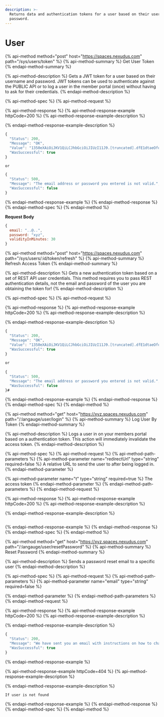 ```yaml
---
description: >-
  Returns data and authentication tokens for a user based on their username and
  password.
---
```


# User

{% api-method method="post" host="https://spaces.nexudus.com" path="/sys/users/token" %}
{% api-method-summary %}
Get User Token
{% endapi-method-summary %}

{% api-method-description %}
Gets a JWT token for a user based on their username and password. JWT tokens can be used to authenticate against the PUBLIC API or to log a user in the member portal \(once\) without having to ask for their credentials.
{% endapi-method-description %}

{% api-method-spec %}
{% api-method-request %}

{% api-method-response %}
{% api-method-response-example httpCode=200 %}
{% api-method-response-example-description %}

{% endapi-method-response-example-description %}

```javascript
{
  "Status": 200,
  "Message": "OK",
  "Value": "1350eXAiOiJKV1QiLCJhbGciOiJIUzI11J9.[truncated].dfE1dtaeOfqhasdasd23hCJUn_RMW9usu9oUdE",
  "WasSuccessful": true
}

or 

{
  "Status": 500,
  "Message": "The email address or password you entered is not valid.",
  "WasSuccessful": false
}
```
{% endapi-method-response-example %}
{% endapi-method-response %}
{% endapi-method-spec %}
{% endapi-method %}

**Request Body**

```javascript
{ 
  email: "..@..", 
  password: "xyz",
  validityInMinutes: 30
}
```

{% api-method method="post" host="https://spaces.nexudus.com" path="/sys/users/:id/token/refresh" %}
{% api-method-summary %}
Refresh Access Token
{% endapi-method-summary %}

{% api-method-description %}
Gets a new authentication token based on a set of REST API user credentials. This method requires you to pass REST authentication details, not the email and password of the user you are obtaining the token for!
{% endapi-method-description %}

{% api-method-spec %}
{% api-method-request %}

{% api-method-response %}
{% api-method-response-example httpCode=200 %}
{% api-method-response-example-description %}

{% endapi-method-response-example-description %}

```javascript
{
  "Status": 200,
  "Message": "OK",
  "Value": "1350eXAiOiJKV1QiLCJhbGciOiJIUzI11J9.[truncated].dfE1dtaeOfqhasdasd23hCJUn_RMW9usu9oUdE",
  "WasSuccessful": true
}
      
or
      
{
  "Status": 500,
  "Message": "The email address or password you entered is not valid.",
  "WasSuccessful": false
}#
```
{% endapi-method-response-example %}
{% endapi-method-response %}
{% endapi-method-spec %}
{% endapi-method %}

{% api-method method="get" host="https://xyz.spaces.nexudus.com" path="/:langauge/user/login" %}
{% api-method-summary %}
Log User By Token
{% endapi-method-summary %}

{% api-method-description %}
Logs a user in on your members portal based on a authentication token. This action will immediately invalidate the access token.
{% endapi-method-description %}

{% api-method-spec %}
{% api-method-request %}
{% api-method-path-parameters %}
{% api-method-parameter name="redirectUrl" type="string" required=false %}
A relative URL to send the user to after being logged in.
{% endapi-method-parameter %}

{% api-method-parameter name="t" type="string" required=true %}
The access token
{% endapi-method-parameter %}
{% endapi-method-path-parameters %}
{% endapi-method-request %}

{% api-method-response %}
{% api-method-response-example httpCode=200 %}
{% api-method-response-example-description %}

{% endapi-method-response-example-description %}

```

```
{% endapi-method-response-example %}
{% endapi-method-response %}
{% endapi-method-spec %}
{% endapi-method %}

{% api-method method="get" host="https://xyz.spaces.nexudus.com" path="/:langauge/user/resetPassword" %}
{% api-method-summary %}
Reset Password
{% endapi-method-summary %}

{% api-method-description %}
Sends a password reset email to a specific user
{% endapi-method-description %}

{% api-method-spec %}
{% api-method-request %}
{% api-method-path-parameters %}
{% api-method-parameter name="email" type="string" required=false %}

{% endapi-method-parameter %}
{% endapi-method-path-parameters %}
{% endapi-method-request %}

{% api-method-response %}
{% api-method-response-example httpCode=200 %}
{% api-method-response-example-description %}

{% endapi-method-response-example-description %}

```javascript
{
  "Status": 200,
  "Message": "We have sent you an email with instructions on how to change your password.",
  "WasSuccessful": true
}
```
{% endapi-method-response-example %}

{% api-method-response-example httpCode=404 %}
{% api-method-response-example-description %}

{% endapi-method-response-example-description %}

```text
If user is not found
```
{% endapi-method-response-example %}
{% endapi-method-response %}
{% endapi-method-spec %}
{% endapi-method %}



